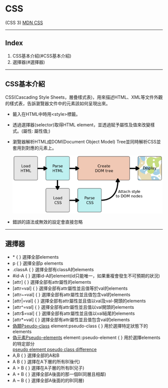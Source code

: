 # **CSS**

(CSS 3)
[MDN CSS](https://developer.mozilla.org/zh-TW/docs/Web/CSS)

---
## **Index**

1. CSS基本介紹(#CSS基本介紹)
2. 選擇器(#選擇器)


---

## CSS基本介紹

CSS(Cascading Style Sheets，層疊樣式表)，用來描述HTML、XML等文件外觀的樣式表，告訴瀏覽器文件中的元素該如何呈現出來。

* 籤入在HTML中時用\<style>標籤。

* 透過選擇器(selector)取得HTML element，並透過賦予屬性及值來改變樣式。(屬性: 屬性值;)

* 瀏覽器解析HTML成DOM(Document Object Model) Tree並同時解析CSS並套用到對應的元素上。

    ![CSS render](/img/rendering.png)

* 錯誤的語法或無效的設定會直接忽略

---
## 選擇器

* \* { } 選擇全部elements
* p { } 選擇全部p elements
* .classA { } 選擇全部有classA的elements
* #id-A { } 選擇id-A的element(id只能唯一，如果重複會發生不可預期的狀況)
* [attr] { } 選擇全部有attr屬性的elements
* [attr=val] { } 選擇全部有attr屬性並且值等於val的elements
* [attr~=val] { } 選擇全部有attr屬性並且值包含val的elements
* [attr|=val] { } 選擇全部有attr屬性並且值以val及val-開頭的elements
* [attr^=val] { } 選擇全部有attr屬性並且值以val開頭的elements
* [attr$=val] { } 選擇全部有attr屬性並且值以val結尾的elements
* [attr*=val] { } 選擇全部有attr屬性並且值包含val的elements
* [偽類Pseudo-class](https://developer.mozilla.org/en-US/docs/Web/CSS/Pseudo-classes) element:pseudo-class { } 用於選擇特定狀態下的elements
* [偽元素Pseudo-elements](https://developer.mozilla.org/en-US/docs/Web/CSS/Pseudo-elements) element::pseudo-element { } 用於選擇elements的特定部分      
    [pseudo element pseudo class difference](https://stringpiggy.hpd.io/pseudo-element-pseudo-class-difference/)
* A,B { } 選擇全部的A和B
* A B { } 選擇在A下層的所有B(後代)
* A > B { } 選擇在A子層的所有B(兒子)
* A + B { } 選擇全部A後面的那一個B(同層且相鄰)
* A ~ B { } 選擇全部A後面的的B(同層)
